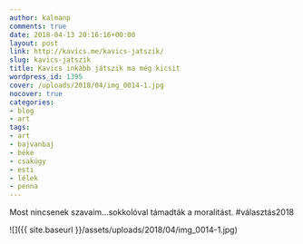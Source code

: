 ```yaml
---
author: kalmanp
comments: true
date: 2018-04-13 20:16:16+00:00
layout: post
link: http://kavics.me/kavics-jatszik/
slug: kavics-jatszik
title: Kavics inkàbb játszik ma még kicsit
wordpress_id: 1395
cover: /uploads/2018/04/img_0014-1.jpg
nocover: true
categories:
- blog
- art
tags:
- art
- bajvanbaj
- béke
- csakúgy
- esti
- lélek
- penna
---
```


Most nincsenek szavaim...sokkolóval támadták a moralitást. #választás2018

![]({{ site.baseurl }}/assets/uploads/2018/04/img_0014-1.jpg)
